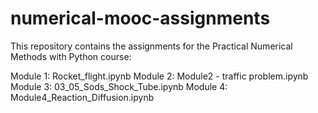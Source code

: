 numerical-mooc-assignments
==========================

This repository contains the assignments for the Practical Numerical Methods with Python course:

Module 1: Rocket_flight.ipynb
Module 2: Module2 - traffic problem.ipynb
Module 3: 03_05_Sods_Shock_Tube.ipynb
Module 4: Module4_Reaction_Diffusion.ipynb

